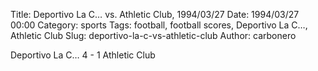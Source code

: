 Title: Deportivo La C… vs. Athletic Club, 1994/03/27
Date: 1994/03/27 00:00
Category: sports
Tags: football, football scores, Deportivo La C…, Athletic Club
Slug: deportivo-la-c-vs-athletic-club
Author: carbonero


Deportivo La C… 4 - 1 Athletic Club
